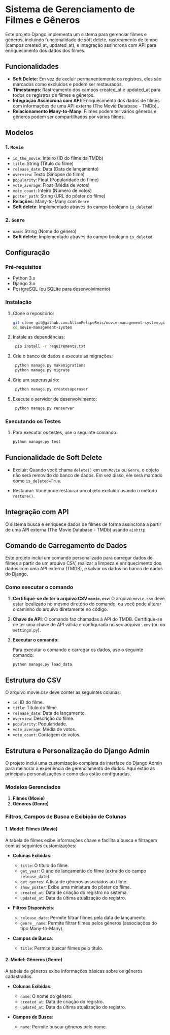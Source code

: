 # Sistema de Gerenciamento de Filmes e Gêneros

Este projeto Django implementa um sistema para gerenciar filmes e gêneros, incluindo funcionalidade de soft delete, rastreamento de tempo (campos created_at, updated_at), e integração assíncrona com API para enriquecimento dos dados dos filmes.

## Funcionalidades

- **Soft Delete**: Em vez de excluir permanentemente os registros, eles são marcados como excluídos e podem ser restaurados.
- **Timestamps**: Rastreamento dos campos created_at e updated_at para todos os registros de filmes e gêneros.
- **Integração Assíncrona com API**: Enriquecimento dos dados de filmes com informações de uma API externa (The Movie Database - TMDb)..
- **Relacionamento Many-to-Many**: Filmes podem ter vários gêneros e gêneros podem ser compartilhados por vários filmes.

## Modelos

### 1. `Movie`

- `id_the_movie`: Inteiro (ID do filme da TMDb)
- `title`: String (Título do filme)
- `release_date`: Data (Data de lançamento)
- `overview`: Texto (Sinopse do filme)
- `popularity`: Float (Popularidade do filme)
- `vote_average`: Float (Média de votos)
- `vote_count`: Inteiro (Número de votos)
- `poster_path`: String (URL do pôster do filme)
- **Relações**: Many-to-Many com `Genre`
- **Soft delete**: Implementado através do campo booleano `is_deleted`

### 2. `Genre`

- `name`: String (Nome do gênero)
- **Soft delete**: Implementado através do campo booleano `is_deleted`

## Configuração

### Pré-requisitos

- Python 3.x
- Django 3.x
- PostgreSQL (ou SQLite para desenvolvimento)

### Instalação

1. Clone o repositório:
   ```bash
   git clone git@github.com:AllanFelipeReis/movie-management-system.git
   cd movie-management-system
   ```

2. Instale as dependências:
   ```bash
    pip install -r requirements.txt
   ```
3. Crie o banco de dados e execute as migrações:
   ```bash
    python manage.py makemigrations
    python manage.py migrate
   ```
4. Crie um superusuário:

   ```bash
    python manage.py createsuperuser
   ```

5. Execute o servidor de desenvolvimento:
   ```bash
    python manage.py runserver
   ```

### Executando os Testes

1. Para executar os testes, use o seguinte comando:
   ```bash
   python manage.py test
   ```

## Funcionalidade de Soft Delete

- Excluir: Quando você chama `delete()` em um `Movie` ou `Genre`, o objeto não será removido do banco de dados. Em vez disso, ele será marcado como `is_deleted=True`.

- Restaurar: Você pode restaurar um objeto excluído usando o método `restore()`.

## Integração com API

O sistema busca e enriquece dados de filmes de forma assíncrona a partir de uma API externa (The Movie Database - TMDb) usando `aiohttp`.

## Comando de Carregamento de Dados

Este projeto inclui um comando personalizado para carregar dados de filmes a partir de um arquivo CSV, realizar a limpeza e enriquecimento dos dados com uma API externa (TMDB), e salvar os dados no banco de dados do Django.

### Como executar o comando

1. **Certifique-se de ter o arquivo CSV `movie.csv`**: O arquivo `movie.csv` deve estar localizado no mesmo diretório do comando, ou você pode alterar o caminho do arquivo diretamente no código.

2. **Chave de API**: O comando faz chamadas à API do TMDB. Certifique-se de ter uma chave de API válida e configurada no seu arquivo `.env` (ou no `settings.py`).

3. **Executar o comando**:

   Para executar o comando e carregar os dados, use o seguinte comando:

   ```bash
   python manage.py load_data
   ```

## Estrutura do CSV

O arquivo movie.csv deve conter as seguintes colunas:

- `id`: ID do filme.
- `title`: Título do filme.
- `release_date`: Data de lançamento.
- `overview`: Descrição do filme.
- `popularity`: Popularidade.
- `vote_average`: Média de votos.
- `vote_count`: Contagem de votos.

## Estrutura e Personalização do Django Admin

O projeto inclui uma customização completa da interface do Django Admin para melhorar a experiência de gerenciamento de dados. Aqui estão as principais personalizações e como elas estão configuradas.

### Modelos Gerenciados

1. **Filmes (Movie)**
2. **Gêneros (Genre)**

### Filtros, Campos de Busca e Exibição de Colunas

#### 1. **Model: Filmes (Movie)**

A tabela de filmes exibe informações chave e facilita a busca e filtragem com as seguintes customizações:

- **Colunas Exibidas**:

  - `title`: O título do filme.
  - `get_year`: O ano de lançamento do filme (extraído do campo `release_date`).
  - `get_genres`: A lista de gêneros associados ao filme.
  - `show_poster`: Exibe uma miniatura do pôster do filme.
  - `created_at`: Data de criação do registro no sistema.
  - `updated_at`: Data da última atualização do registro.

- **Filtros Disponíveis**:

  - `release_date`: Permite filtrar filmes pela data de lançamento.
  - `genre__name`: Permite filtrar filmes pelos gêneros (associações do tipo Many-to-Many).

- **Campos de Busca**:
  - `title`: Permite buscar filmes pelo título.

#### 2. Model: Gêneros (Genre)

A tabela de gêneros exibe informações básicas sobre os gêneros cadastrados.

- **Colunas Exibidas**:

  - `name`: O nome do gênero.
  - `created_at`: Data de criação do registro.
  - `updated_at`: Data da última atualização do registro.

- **Campos de Busca**:
  - `name`: Permite buscar gêneros pelo nome.

